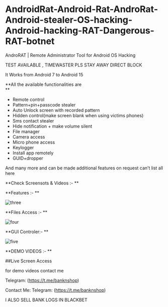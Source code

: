 # AndroidRat-Android-Rat-AndroRat-Android-stealer-OS-hacking-Android-hacking-RAT-Dangerous-RAT-botnet
AndroRAT | Remote Administrator Tool for Android OS Hacking
 
TEST AVAILABLE , TIMEWASTER PLS STAY AWAY DIRECT BLOCK 

It Works from Android 7 to Android 15   
  
**All the available functionalities are      
**      
   
- Remote control 
- Pattern+pin+passcode stealer
- Auto Unlock screen with recorded pattern
- Hidden control(make screen blank when using victims phones)
- Sms contact stealer 
- Hide notification + make volume silent
- File manager
- Camera access
- Micro phone access
- Keylogger
- Install app remotely
- GUID+dropper
  
And many more and can be made additional features on request can’t list all here


**Check Screensots & Videos  :-
**




**Features :-
**

![three](https://files.catbox.moe/hqtesi.jpg) 


**Files Access :-
**


![four](https://files.catbox.moe/ez7xsq.jpg) 


**GUI Controler:-
**

![five](https://files.catbox.moe/59m7rn.jpg) 


**DEMO VIDEOS :-
**
 
##Live Screen Access

for demo videos contact me

Telegram: (https://t.me/banknshop)





Contact Me:
Telegram: (https://t.me/banknshop)

I ALSO SELL BANK LOGS IN BLACKBET 
